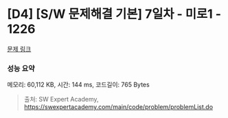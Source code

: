 # [D4] [S/W 문제해결 기본] 7일차 - 미로1 - 1226 

[문제 링크](https://swexpertacademy.com/main/code/problem/problemDetail.do?contestProbId=AV14vXUqAGMCFAYD) 

### 성능 요약

메모리: 60,112 KB, 시간: 144 ms, 코드길이: 765 Bytes



> 출처: SW Expert Academy, https://swexpertacademy.com/main/code/problem/problemList.do